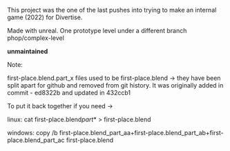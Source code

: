 This project was the one of the last pushes into trying to make an internal game (2022) for Divertise.

Made with unreal. One prototype level under a different branch phop/complex-level

**unmaintained**

Note:

first-place.blend.part_x files used to be first-place.blend -> they have been split apart for github and removed from git history. It was originally added in commit - ed8322b and updated in 432ccb1

To put it back together if you need ->

linux:
cat first-place.blend*part*\* > first-place.blend

windows:
copy /b first-place.blend_part_aa+first-place.blend_part_ab+first-place.blend_part_ac first-place.blend
